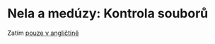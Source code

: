 # Nela a medúzy: Kontrola souborů

Zatím [pouze v angličtině](http://swcarpentry.github.io/shell-novice/04-pipefilter/index.html#nelles-pipeline-checking-files)
